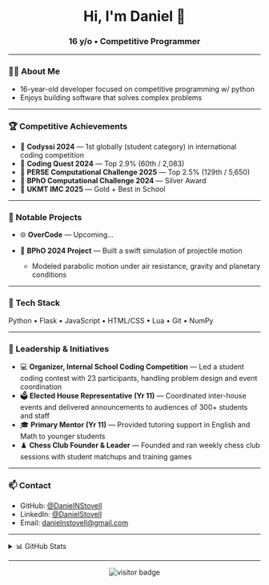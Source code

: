 <h1 align="center">Hi, I'm Daniel 🧠</h1>
<h3 align="center">16 y/o • Competitive Programmer</h3>

---

### 👨‍💻 About Me

- 16-year-old developer focused on competitive programming w/ python
- Enjoys building software that solves complex problems

---

### 🏆 Competitive Achievements

- 🥇 **Codyssi 2024** — 1st globally (student category) in international coding competition  
- 🥇 **Coding Quest 2024** — Top 2.9% (60th / 2,083)
- 🧠 **PERSE Computational Challenge 2025** — Top 2.5% (129th / 5,650)  
- 🧪 **BPhO Computational Challenge 2024** — Silver Award  
- 📐 **UKMT IMC 2025** — Gold + Best in School  

---

### 🚀 Notable Projects

- 🌐 **OverCode** — Upcoming...

- 🧲 **BPhO 2024 Project** — Built a swift simulation of projectile motion
  - Modeled parabolic motion under air resistance, gravity and planetary conditions

---

### 🧰 Tech Stack

Python • Flask • JavaScript • HTML/CSS • Lua • Git • NumPy

---

### 🧭 Leadership & Initiatives

- 💻 **Organizer, Internal School Coding Competition** — Led a student coding contest with 23 participants, handling problem design and event coordination
- 🗳️ **Elected House Representative (Yr 11)** — Coordinated inter-house events and delivered announcements to audiences of 300+ students and staff
- 🎓 **Primary Mentor (Yr 11)** — Provided tutoring support in English and Math to younger students
- ♟️ **Chess Club Founder & Leader** — Founded and ran weekly chess club sessions with student matchups and training games

---
### 📫 Contact

- GitHub: [@DanielNStovell](https://github.com/DanielNStovell)  
- LinkedIn: [@DanielStovell](https://linkedin.com/in/daniel-stovell-76b6a2295)  
- Email: danielnstovell@gmail.com

---

<details>
  <summary>📊 GitHub Stats</summary>

  <p align="center">
    <img src="https://github-readme-stats.vercel.app/api?username=DanielNStovell&show_icons=true&theme=radical" width="500" />
    <br/>
    <img src="https://github-readme-stats.vercel.app/api/top-langs/?username=DanielNStovell&layout=compact&theme=radical" width="350" />
  </p>
</details>

---

<p align="center">
  <img src="https://visitor-badge.laobi.icu/badge?page_id=DanielNStovell.DanielNStovell" alt="visitor badge"/>
</p>
